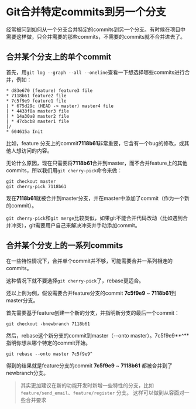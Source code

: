 # Git合并特定commits到另一个分支

经常被问到如何从一个分支合并特定的commits到另一个分支。有时候在项目中需要这样做，只合并需要的那些commits，不需要的commits就不合并进去了。

## 合并某个分支上的单个commit

首先，用`git log --graph --all --oneline`查看一下想选择哪些commits进行合并，例如：

```
* d83e670 (feature) feature3 file
* 7118b61 feature2 file
* 7c5f9e9 feature1 file
| * 675d29c (HEAD -> master) master4 file
| * 4433f8a master3 file
| * 14a30a8 master2 file
| * 47cbcb8 master1 file
|/
* 604615a Init
```

比如，feature 分支上的commit**7118b61**非常重要，它含有一个bug的修改，或其他人想访问的内容。

无论什么原因，现在只需要将**7118b61**合并到master，而不合并feature上的其他commits，所以我们用`git cherry-pick`命令来做：

```
git checkout master  
git cherry-pick 7118b61
```

现在**7118b61**就被合并到master分支，并在master中添加了commit（作为一个新的commit）。

`git cherry-pick`和`git merge`比较类似，如果git不能合并代码改动（比如遇到合并冲突），git需要用户自己来解决冲突并手动添加commit。

## 合并某个分支上的一系列commits

在一些特性情况下，合并单个commit并不够，可能需要合并一系列相连的commits。

这种情况下就不要选择`git cherry-pick`了，rebase更适合。

还以上例为例，假设需要合并feature分支的commit **7c5f9e9** ~ **7118b61**到master分支。

首先需要基于feature创建一个新的分支，并指明新分支的最后一个commit：

```
git checkout -bnewbranch 7118b61
```

然后，rebase这个新分支的commit到master（--onto master）。7c5f9e9**^** 指明你想从哪个特定的commit开始。

```
git rebase --onto master 7c5f9e9^
```

得到的结果就是feature分支的commit **7c5f9e9** ~ **7118b61** 都被合并到了newbranch分支。

> 其实更加建议在新的功能开发时新增一些特性的分支，比如 `feature/send_email`、`feature/register` 分支。  这样可以做到从容面对一些合并要求



